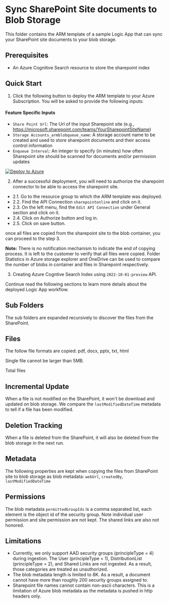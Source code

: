 # Sync SharePoint Site documents to Blob Storage

This folder contains the ARM template of a sample Logic App that can sync your SharePoint site documents to your blob storage.

## Prerequisites

- An Azure Cognitive Search resource to store the sharepoint index

## Quick Start

1. Click the following button to deploy the ARM template to your Azure Subscription. You will be asked to provide the following inputs:

#### Feature Specific Inputs

- `Share Point Url`: The Url of the input Sharepoint site (e.g., https://microsoft.sharepoint.com/teams/YourSharepointSiteName)
- `Storage Accounts_armblobqueue_name`: A storage account name to be created and used to store sharepoint documents and their access control information
- `Enqueue Interval`: An integer to specify (in minutes) how often Sharepoint site should be scanned for documents and/or permission updates

[![Deploy to Azure](https://aka.ms/deploytoazurebutton)](https://ms.portal.azure.com/#view/Microsoft_Azure_CreateUIDef/CustomDeploymentBlade/uri/https%3A%2F%2Fraw.githubusercontent.com%2Fmicrosoft%2Fsample-app-aoai-chatGPT%2Ffshakerin%2Fsp%2Fpland%2Fsharepoint2blob%2Fsharepoint2blobarm.json)


2. After a successful deployment, you will need to authorize the sharepoint connector to be able to access the sharepoint site.

- 2.1. Go to the resource group to which the ARM template was deployed.
- 2.2. Find the API Connection `sharepointonline` and click on it.
- 2.3. On the left menu, find the `Edit API Connection` under General section and click on it.
- 2.4. Click on Authorize button and log in.
- 2.5. Click on save button.

once all files are copied from the sharepoint site to the blob container, you can proceed to the step 3.


**Note:** There is no notification mechanism to indicate the end of copying process. It is left to the customer to verify that all files were copied. 
Folder Statistics in Azure storage explorer and OneDrive can be used to compare the number of blobs in container and files in Sharepoint respectively.


3. Creating Azure Cogntive Search Index using `2022-10-01-preview` API.    

Continue read the following sections to learn more details about the deployed Logic App workflow.

## Sub Folders

The sub folders are expanded recursively to discover the files from the SharePoint.

## Files

The follow file formats are copied: pdf, docx, pptx, txt, html

Single file cannot be larger than 5MB.

Total files

## Incremental Update

When a file is not modified on the SharePoint, it won't be download and updated on blob storage. We compare the `lastModifiedDateTime` metadata to tell if a file has been modified.

## Deletion Tracking

When a file is deleted from the SharePoint, it will also be deleted from the blob storage in the next run.

## Metadata

The following properties are kept when copying the files from SharePoint site to blob storage as blob metadata: `webUrl`, `createdBy`, `lastModifiedDateTime`

## Permissions

The blob metadata `permittedGroupIds` is a comma separated list, each element is the object id of the security group. Note individual user permission and site permission are not kept. The shared links are also not honored.

## Limitations
- Currently, we only support AAD security groups (principleType = 4) during ingestion. The User (principleType = 1), DistributionList (principleType = 2), and Shared Links are not ingested. As a result, those categories are treated as unauthorized.  
- The blob metadata length is limited to 8K. As a result, a document cannot have more than roughly 200 security groups assigned to.
- Sharepoint file names cannot contain non-ascii characters. This is a limitation of Azure blob metadata as the metadata is pushed in http headers only.

